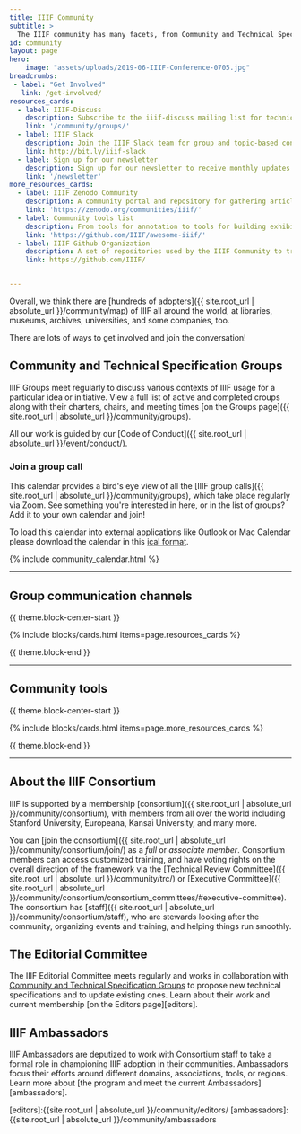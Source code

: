 ```yaml
---
title: IIIF Community
subtitle: >
  The IIIF community has many facets, from Community and Technical Specification Groups to Editors, committees, and more. All our work is guided by our Code of Conduct.
id: community
layout: page
hero:
    image: "assets/uploads/2019-06-IIIF-Conference-0705.jpg"
breadcrumbs:
 - label: "Get Involved"
   link: /get-involved/
resources_cards:
  - label: IIIF-Discuss
    description: Subscribe to the iiif-discuss mailing list for technical Q&A, project-related updates, and to receive notes and Zoom links for upcoming Community Group calls.
    link: '/community/groups/'
  - label: IIIF Slack
    description: Join the IIIF Slack team for group and topic-based conversations, questions, and more.
    link: http://bit.ly/iiif-slack
  - label: Sign up for our newsletter
    description: Sign up for our newsletter to receive monthly updates about the framework, community, training and events, and new projects.
    link: '/newsletter'
more_resources_cards:
  - label: IIIF Zenodo Community
    description: A community portal and repository for gathering articles and data related to the International Image Interoperability Framework (IIIF).
    link: 'https://zenodo.org/communities/iiif/'
  - label: Community tools list
    description: From tools for annotation to tools for building exhibits, see the best of what’s available to you and benefit from the work of others on the IIIF-Awesome list. (External link)
    link: 'https://github.com/IIIF/awesome-iiif/'
  - label: IIIF Github Organization
    description: A set of repositories used by the IIIF Community to transparently track specification work, as well as to identify, track, and resolve issues as they arise. 
    link: https://github.com/IIIF/


---
```


Overall, we think there are [hundreds of adopters]({{ site.root_url | absolute_url }}/community/map) of IIIF all around the world, at libraries, museums, archives, universities, and some companies, too.

There are lots of ways to get involved and join the conversation!

## Community and Technical Specification Groups
IIIF Groups meet regularly to discuss various contexts of IIIF usage for a particular idea or initiative. View a full list of active and completed croups along with their charters, chairs, and meeting times [on the Groups page]({{ site.root_url | absolute_url }}/community/groups).

All our work is guided by our [Code of Conduct]({{ site.root_url | absolute_url }}/event/conduct/).

### Join a group call

<a name="calendar"></a>

This calendar provides a bird's eye view of all the [IIIF group calls]({{ site.root_url | absolute_url }}/community/groups), which take place regularly via Zoom. See something you're interested in here, or in the list of groups? Add it to your own calendar and join! 

To load this calendar into external applications like Outlook or Mac Calendar please download the calendar in this [ical format](https://calendar.google.com/calendar/ical/1hnm5h86n94ore0vnoo188ter8%40group.calendar.google.com/public/basic.ics). 

{% include community_calendar.html %}

---

## Group communication channels

{{ theme.block-center-start }}

{% include blocks/cards.html items=page.resources_cards %}

{{ theme.block-end }}


---

## Community tools

{{ theme.block-center-start }}

{% include blocks/cards.html items=page.more_resources_cards %}

{{ theme.block-end }}

---

## About the IIIF Consortium

IIIF is supported by a membership [consortium]({{ site.root_url | absolute_url }}/community/consortium), with members from all over the world including Stanford University, Europeana, Kansai University, and many more.

You can [join the consortium]({{ site.root_url | absolute_url }}/community/consortium/join/) as a _full_ or _associate member_. Consortium members can access customized training, and have voting rights on the overall direction of the framework via the [Technical Review Committee]({{ site.root_url | absolute_url }}/community/trc/) or [Executive Committee]({{ site.root_url | absolute_url }}/community/consortium/consortium_committees/#executive-committee). The consortium has [staff]({{ site.root_url | absolute_url }}/community/consortium/staff), who are stewards looking after the community, organizing events and training, and helping things run smoothly.


## The Editorial Committee

The IIIF Editorial Committee meets regularly and works in collaboration with [Community and Technical Specification Groups](/community/groups) to propose new technical specifications and to update existing ones. Learn about their work and current membership [on the Editors page][editors].

## IIIF Ambassadors
IIIF Ambassadors are deputized to work with Consortium staff to take a formal role in championing IIIF adoption in their communities. Ambassadors focus their efforts around different domains, associations, tools, or regions. Learn more about [the program and meet the current Ambassadors][ambassadors].


[editors]:{{site.root_url | absolute_url }}/community/editors/
[ambassadors]:{{site.root_url | absolute_url }}/community/ambassadors
